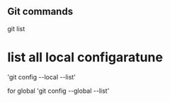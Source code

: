



## Git commands
git list 

 # list all local configaratune 

 'git config --local --list'

 for global
 'git config --global --list'
